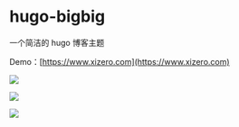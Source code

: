 # hugo-bigbig

一个简洁的 hugo 博客主题

Demo：[https://www.xizero.com](https://www.xizero.com)

![](https://ox.xizero.com/uploads/2017/03/hugo.png)

![](https://ox.xizero.com/uploads/2017/03/hugo_tags.png)

![](https://ox.xizero.com/uploads/2017/03/hugo_list.png)